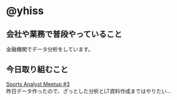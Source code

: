 # @yhiss

## 会社や業務で普段やっていること

金融機関でデータ分析をしています。  

## 今日取り組むこと
[Sports Analyst Meetup #3](https://spoana.connpass.com/event/134243/)  
昨日データ作ったので、ざっとした分析とLT資料作成まではやりたい...
